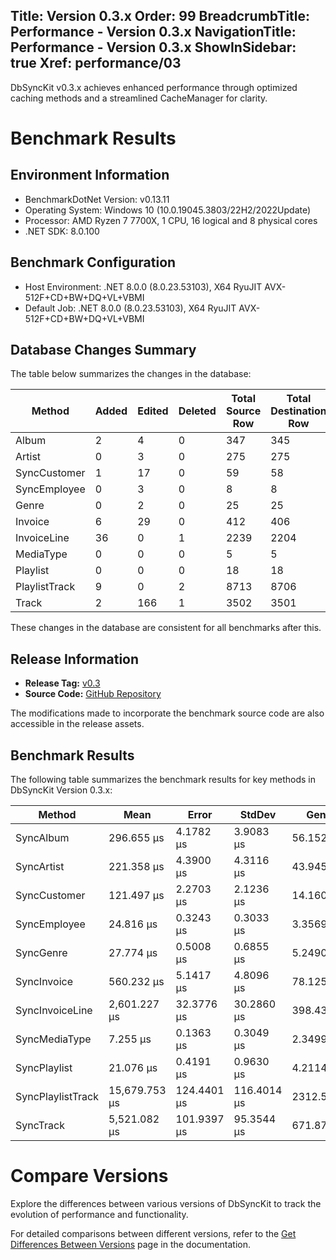 ﻿Title: Version 0.3.x
Order: 99
BreadcrumbTitle: Performance - Version 0.3.x
NavigationTitle: Performance - Version 0.3.x
ShowInSidebar: true
Xref: performance/03
---

DbSyncKit v0.3.x achieves enhanced performance through optimized caching methods and a streamlined CacheManager for clarity.

# Benchmark Results

## Environment Information

- BenchmarkDotNet Version: v0.13.11
- Operating System: Windows 10 (10.0.19045.3803/22H2/2022Update)
- Processor: AMD Ryzen 7 7700X, 1 CPU, 16 logical and 8 physical cores
- .NET SDK: 8.0.100

## Benchmark Configuration

- Host Environment: .NET 8.0.0 (8.0.23.53103), X64 RyuJIT AVX-512F+CD+BW+DQ+VL+VBMI
- Default Job: .NET 8.0.0 (8.0.23.53103), X64 RyuJIT AVX-512F+CD+BW+DQ+VL+VBMI

## Database Changes Summary

The table below summarizes the changes in the database:

<div class="table-container">
    <table class="table table-bordered table-striped">
       <thead class="thead-dark">
            <tr>
                <th>Method</th>
                <th>Added</th>
                <th>Edited</th>
                <th>Deleted</th>
                <th>Total Source Row</th>
                <th>Total Destination Row</th>
            </tr>
        </thead>
        <tbody>
            <tr>
                <td>Album</td>
                <td>2</td>
                <td>4</td>
                <td>0</td>
                <td>347</td>
                <td>345</td>
            </tr>
            <tr>
                <td>Artist</td>
                <td>0</td>
                <td>3</td>
                <td>0</td>
                <td>275</td>
                <td>275</td>
            </tr>
            <tr>
                <td>SyncCustomer</td>
                <td>1</td>
                <td>17</td>
                <td>0</td>
                <td>59</td>
                <td>58</td>
            </tr>
            <tr>
                <td>SyncEmployee</td>
                <td>0</td>
                <td>3</td>
                <td>0</td>
                <td>8</td>
                <td>8</td>
            </tr>
            <tr>
                <td>Genre</td>
                <td>0</td>
                <td>2</td>
                <td>0</td>
                <td>25</td>
                <td>25</td>
            </tr>
            <tr>
                <td>Invoice</td>
                <td>6</td>
                <td>29</td>
                <td>0</td>
                <td>412</td>
                <td>406</td>
            </tr>
            <tr>
                <td>InvoiceLine</td>
                <td>36</td>
                <td>0</td>
                <td>1</td>
                <td>2239</td>
                <td>2204</td>
            </tr>
            <tr>
                <td>MediaType</td>
                <td>0</td>
                <td>0</td>
                <td>0</td>
                <td>5</td>
                <td>5</td>
            </tr>
            <tr>
                <td>Playlist</td>
                <td>0</td>
                <td>0</td>
                <td>0</td>
                <td>18</td>
                <td>18</td>
            </tr>
            <tr>
                <td>PlaylistTrack</td>
                <td>9</td>
                <td>0</td>
                <td>2</td>
                <td>8713</td>
                <td>8706</td>
            </tr>
            <tr>
                <td>Track</td>
                <td>2</td>
                <td>166</td>
                <td>1</td>
                <td>3502</td>
                <td>3501</td>
            </tr>
        </tbody>
    </table>
</div>

These changes in the database are consistent for all benchmarks after this.

## Release Information

- **Release Tag:** [v0.3](https://github.com/DbSyncKit/DbSyncKit/releases/tag/0.3.0)
- **Source Code:** [GitHub Repository](https://github.com/DbSyncKit)

The modifications made to incorporate the benchmark source code are also accessible in the release assets.

## Benchmark Results

The following table summarizes the benchmark results for key methods in DbSyncKit Version 0.3.x:

<div class="table-responsive">
    <table class="table table-bordered table-striped">
       <thead class="thead-dark">
          <tr>
             <th>Method</th>
             <th>Mean</th>
             <th>Error</th>
             <th>StdDev</th>
             <th>Gen0</th>
             <th>Gen1</th>
             <th>Gen2</th>
             <th>Allocated</th>
          </tr>
       </thead>
      <tbody>
           <tr>
              <td>SyncAlbum</td>
              <td>296.655 &mu;s</td>
              <td>4.1782 &mu;s</td>
              <td>3.9083 &mu;s</td>
              <td>56.1523</td>
              <td>11.2305</td>
              <td>-</td>
              <td>914.94 KB</td>
           </tr>
           <tr>
              <td>SyncArtist</td>
              <td>221.358 &mu;s</td>
              <td>4.3900 &mu;s</td>
              <td>4.3116 &mu;s</td>
              <td>43.9453</td>
              <td>8.7891</td>
              <td>-</td>
              <td>716.18 KB</td>
           </tr>
           <tr>
              <td>SyncCustomer</td>
              <td>121.497 &mu;s</td>
              <td>2.2703 &mu;s</td>
              <td>2.1236 &mu;s</td>
              <td>14.1602</td>
              <td>13.6719</td>
              <td>-</td>
              <td>232.43 KB</td>
           </tr>
           <tr>
              <td>SyncEmployee</td>
              <td>24.816 &mu;s</td>
              <td>0.3243 &mu;s</td>
              <td>0.3033 &mu;s</td>
              <td>3.3569</td>
              <td>3.3264</td>
              <td>-</td>
              <td>53.97 KB</td>
           </tr>
           <tr>
              <td>SyncGenre</td>
              <td>27.774 &mu;s</td>
              <td>0.5008 &mu;s</td>
              <td>0.6855 &mu;s</td>
              <td>5.2490</td>
              <td>2.5635</td>
              <td>-</td>
              <td>85.25 KB</td>
           </tr>
           <tr>
              <td>SyncInvoice</td>
              <td>560.232 &mu;s</td>
              <td>5.1417 &mu;s</td>
              <td>4.8096 &mu;s</td>
              <td>78.1250</td>
              <td>31.2500</td>
              <td>-</td>
              <td>1270.56 KB</td>
           </tr>
           <tr>
              <td>SyncInvoiceLine</td>
              <td>2,601.227 &mu;s</td>
              <td>32.3776 &mu;s</td>
              <td>30.2860 &mu;s</td>
              <td>398.4375</td>
              <td>125.0000</td>
              <td>54.6875</td>
              <td>6528.18 KB</td>
           </tr>
           <tr>
              <td>SyncMediaType</td>
              <td>7.255 &mu;s</td>
              <td>0.1363 &mu;s</td>
              <td>0.3049 &mu;s</td>
              <td>2.3499</td>
              <td>0.3891</td>
              <td>-</td>
              <td>37.78 KB</td>
           </tr>
           <tr>
              <td>SyncPlaylist</td>
              <td>21.076 &mu;s</td>
              <td>0.4191 &mu;s</td>
              <td>0.9630 &mu;s</td>
              <td>4.2114</td>
              <td>0.4272</td>
              <td>-</td>
              <td>68.33 KB</td>
           </tr>
           <tr>
              <td>SyncPlaylistTrack</td>
              <td>15,679.753 &mu;s</td>
              <td>124.4401 &mu;s</td>
              <td>116.4014 &mu;s</td>
              <td>2312.5000</td>
              <td>1312.5000</td>
              <td>656.2500</td>
              <td>33827.17 KB</td>
           </tr>
           <tr>
              <td>SyncTrack</td>
              <td>5,521.082 &mu;s</td>
              <td>101.9397 &mu;s</td>
              <td>95.3544 &mu;s</td>
              <td>671.8750</td>
              <td>156.2500</td>
              <td>62.5000</td>
              <td>11241.47 KB</td>
           </tr>
        </tbody>
    </table>
</div>

# Compare Versions

Explore the differences between various versions of DbSyncKit to track the evolution of performance and functionality.

For detailed comparisons between different versions, refer to the [Get Differences Between Versions](xref:performance) page in the documentation.
